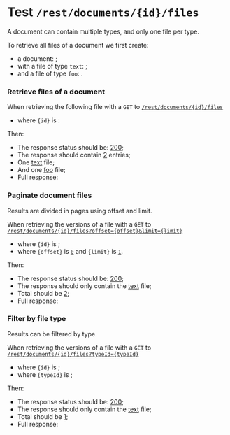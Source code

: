# Test `/rest/documents/{id}/files`

A document can contain multiple types, and only one file per type. 

To retrieve all files of a document we first create:

[ ](- "createDocumentWithTwoFiles()")

 - a document: [ ](- "c:echo=getDocId()");
 - with a file of type `text`: [ ](- "c:echo=getTextFileId()");
 - and a file of type `foo`: [ ](- "c:echo=getFooFileId()").

### Retrieve files of a document
When retrieving the following file with a `GET` to [`/rest/documents/{id}/files`](- "#getEndpoint") 

 - where `{id}` is [ ](- "c:echo=getDocId()"):

[ ](- "#retrieveResult=retrieve(#getEndpoint, getDocId())")

Then:

 - The response status should be: [200](- "?=#retrieveResult.status");
 - The response should contain [2](- "?=#retrieveResult.count") entries;
 - One [text](- "?=#retrieveResult.type1") file;
 - And one [foo](- "?=#retrieveResult.type2") file;
 - Full response:

[ ](- "ext:embed=#retrieveResult.body")


### Paginate document files
Results are divided in pages using offset and limit.

When retrieving the versions of a file with a `GET` to [`/rest/documents/{id}/files?offset={offset}&limit={limit}`](- "#getEndpoint") 

 - where `{id}` is [ ](- "ext:embed=code(getDocId())");
 - where `{offset}` is [`0`](- "#offset") and `{limit}` is [`1`](- "#limit").

[ ](- "#paginateResult=paginate(#getEndpoint, getDocId(), #offset, #limit, getTextFileId())")

Then:

 - The response status should be: [200](- "?=#paginateResult.status");
 - The response should only contain the [text](- "?=#paginateResult.hasOld") file;
 - Total should be [2](- "?=#paginateResult.total");
 - Full response:

[ ](- "ext:embed=#paginateResult.body")

### Filter by file type
Results can be filtered by type.

When retrieving the versions of a file with a `GET` to [`/rest/documents/{id}/files?typeId={typeId}`](- "#getEndpoint") 

 - where `{id}` is [ ](- "ext:embed=code(getDocId())");
 - where `{typeId}` is [ ](- "ext:embed=code(getTextTypeId())");

[ ](- "#paginateResult=filter(#getEndpoint, getDocId(), getTextTypeId(), getTextFileId())")

Then:

 - The response status should be: [200](- "?=#paginateResult.status");
 - The response should only contain the [text](- "?=#paginateResult.hasOld") file;
 - Total should be [1](- "?=#paginateResult.total");
 - Full response:

[ ](- "ext:embed=#paginateResult.body")
